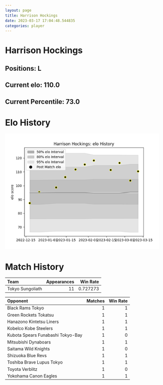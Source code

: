 ```yaml
---  
layout: page  
title: Harrison Hockings  
date: 2023-03-17 17:04:48.544835  
categories: player  
---
```

# Harrison Hockings

## Positions: L

## Current elo: 110.0

## Current Percentile: 73.0

# Elo History


![elo history](history_HarrisonHockings.png)
# Match History


| Team             |   Appearances |   Win Rate |
|:-----------------|--------------:|-----------:|
| Tokyo Sungoliath |            11 |   0.727273 |

| Opponent                          |   Matches |   Win Rate |
|:----------------------------------|----------:|-----------:|
| Black Rams Tokyo                  |         1 |          1 |
| Green Rockets Tokatsu             |         1 |          1 |
| Hanazono Kintetsu Liners          |         1 |          1 |
| Kobelco Kobe Steelers             |         1 |          1 |
| Kubota Spears Funabashi Tokyo-Bay |         1 |          0 |
| Mitsubishi Dynaboars              |         1 |          1 |
| Saitama Wild Knights              |         1 |          0 |
| Shizuoka Blue Revs                |         1 |          1 |
| Toshiba Brave Lupus Tokyo         |         1 |          1 |
| Toyota Verblitz                   |         1 |          0 |
| Yokohama Canon Eagles             |         1 |          1 |